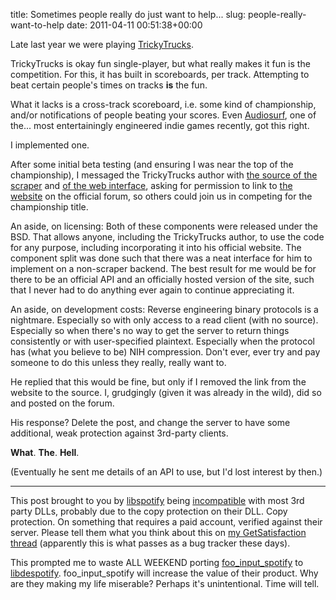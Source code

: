 title: Sometimes people really do just want to help...
slug: people-really-want-to-help
date: 2011-04-11 00:51:38+00:00

Late last year we were playing <a href="http://www.gravitysensation.com/trickytruck/">TrickyTrucks</a>.  

TrickyTrucks is okay fun single-player, but what really makes it fun is the competition.  For this, it has built in scoreboards, per track. Attempting to beat certain people's times on tracks <strong>is</strong> the fun.

What it lacks is a cross-track scoreboard, i.e. some kind of championship, and/or notifications of people beating your scores.  Even <a href="http://www.audio-surf.com/">Audiosurf</a>, one of the... most entertainingly engineered indie games recently, got this right.

I implemented one.

After some initial beta testing (and ensuring I was near the top of the championship), I messaged the TrickyTrucks author with <a href="http://git.goeswhere.com/?p=tt.git;a=summary">the source of the scraper</a> and <a href="http://git.goeswhere.com/?p=ttscores.git;a=summary">of the web interface</a>, asking for permission to link to <a href="http://ttscores.goeswhere.com/">the website</a> on the official forum, so others could join us in competing for the championship title.

An aside, on licensing: Both of these components were released under the BSD.  That allows anyone, including the TrickyTrucks author, to use the code for any purpose, including incorporating it into his official website.  The component split was done such that there was a neat interface for him to implement on a non-scraper backend.  The best result for me would be for there to be an official API and an officially hosted version of the site, such that I never had to do anything ever again to continue appreciating it.

An aside, on development costs: Reverse engineering binary protocols is a nightmare.  Especially so with only access to a read client (with no source).  Especially so when there's no way to get the server to return things consistently or with user-specified plaintext.  Especially when the protocol has (what you believe to be) NIH compression.  Don't ever, ever try and pay someone to do this unless they really, really want to.

He replied that this would be fine, but only if I removed the link from the website to the source.  I, grudgingly (given it was already in the wild), did so and posted on the forum.

His response?  Delete the post, and change the server to have some additional, weak protection against 3rd-party clients.

<strong>What</strong>.  <strong>The</strong>.  <strong>Hell</strong>.


(Eventually he sent me details of an API to use, but I'd lost interest by then.)

<hr />

This post brought to you by <a href="http://developer.spotify.com/en/libspotify/overview/">libspotify</a> being <a href="http://getsatisfaction.com/spotify/topics/libspotify_crashes_on_loading_access_violation">incompatible</a> with most 3rd party DLLs, probably due to the copy protection on their DLL.  Copy protection.  On something that requires a paid account, verified against their server.  Please tell them what you think about this on <a href="http://getsatisfaction.com/spotify/topics/libspotify_crashes_on_loading_access_violation">my GetSatisfaction thread</a> (apparently this is what passes as a bug tracker these days).

This prompted me to waste ALL WEEKEND porting <a href="http://git.goeswhere.com/?p=foo_input_spotify.git;a=summary">foo_input_spotify</a> to <a href="http://despotify.se/">libdespotify</a>.  foo_input_spotify will increase the value of their product.  Why are they making my life miserable?  Perhaps it's unintentional.  Time will tell.

